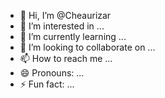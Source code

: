 - 👋 Hi, I’m @Cheaurizar
- 👀 I’m interested in ...
- 🌱 I’m currently learning ...
- 💞️ I’m looking to collaborate on ...
- 📫 How to reach me ...
- 😄 Pronouns: ...
- ⚡ Fun fact: ...

<!---
Cheaurizar/Cheaurizar is a ✨ special ✨ repository because its `README.md` (this file) appears on your GitHub profile.
You can click the Preview link to take a look at your changes.
--->
